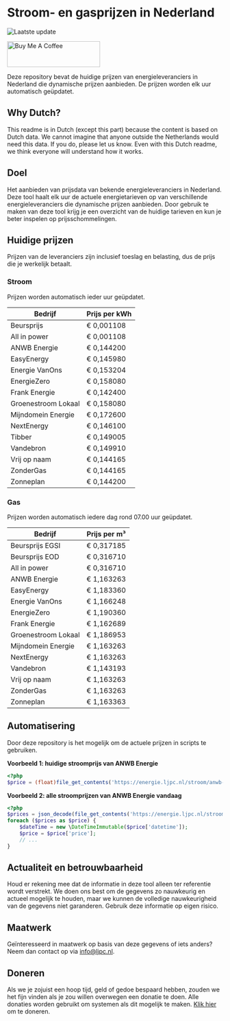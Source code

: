 # Stroom- en gasprijzen in Nederland

![Laatste update](https://img.shields.io/badge/laatste%20update-2025--10--24%2013%3A00%20CET-brightgreen)

<a href="https://www.buymeacoffee.com/Lars-" target="_blank"><img src="https://cdn.buymeacoffee.com/buttons/v2/default-orange.png" alt="Buy Me A Coffee" height="60" style="height: 60px !important;width: 217px !important;" ></a>

Deze repository bevat de huidige prijzen van energieleveranciers in Nederland die dynamische prijzen aanbieden. De prijzen worden elk uur automatisch geüpdatet.

## Why Dutch?

This readme is in Dutch (except this part) because the content is based on Dutch data. We cannot imagine that anyone outside the Netherlands would need this data. If you do, please let us know. Even with this Dutch readme, we think
everyone will understand how it works.

## Doel

Het aanbieden van prijsdata van bekende energieleveranciers in Nederland. Deze tool haalt elk uur de actuele energietarieven op van verschillende energieleveranciers die dynamische prijzen aanbieden. Door gebruik te maken van deze tool
krijg je een overzicht van de huidige tarieven en kun je beter inspelen op prijsschommelingen.

## Huidige prijzen

Prijzen van de leveranciers zijn inclusief toeslag en belasting, dus de prijs die je werkelijk betaalt.

### Stroom

Prijzen worden automatisch ieder uur geüpdatet.

 Bedrijf | Prijs per kWh 
---------|---------------
Beursprijs | € 0,001108
All in power | € 0,001108
ANWB Energie | € 0,144200
EasyEnergy | € 0,145980
Energie VanOns | € 0,153204
EnergieZero | € 0,158080
Frank Energie | € 0,142400
Groenestroom Lokaal | € 0,158080
Mijndomein Energie | € 0,172600
NextEnergy | € 0,146100
Tibber | € 0,149005
Vandebron | € 0,149910
Vrij op naam | € 0,144165
ZonderGas | € 0,144165
Zonneplan | € 0,144200


### Gas

Prijzen worden automatisch iedere dag rond 07.00 uur geüpdatet.

 Bedrijf | Prijs per m³ 
---------|--------------
Beursprijs EGSI | € 0,317185
Beursprijs EOD | € 0,316710
All in power | € 0,316710
ANWB Energie | € 1,163263
EasyEnergy | € 1,183360
Energie VanOns | € 1,166248
EnergieZero | € 1,190360
Frank Energie | € 1,162689
Groenestroom Lokaal | € 1,186953
Mijndomein Energie | € 1,163263
NextEnergy | € 1,163263
Vandebron | € 1,143193
Vrij op naam | € 1,163263
ZonderGas | € 1,163263
Zonneplan | € 1,163363


## Automatisering

Door deze repository is het mogelijk om de actuele prijzen in scripts te gebruiken.

**Voorbeeld 1: huidige stroomprijs van ANWB Energie**

```php
<?php
$price = (float)file_get_contents('https://energie.ljpc.nl/stroom/anwb-energie-nu.txt');

```

**Voorbeeld 2: alle stroomprijzen van ANWB Energie vandaag**

```php
<?php
$prices = json_decode(file_get_contents('https://energie.ljpc.nl/stroom/all-in-power-vandaag.json'),true);
foreach ($prices as $price) {
    $dateTime = new \DateTimeImmutable($price['datetime']);
    $price = $price['price'];
    // ...
}
```

## Actualiteit en betrouwbaarheid

Houd er rekening mee dat de informatie in deze tool alleen ter referentie wordt verstrekt. We doen ons best om de gegevens zo nauwkeurig en actueel mogelijk te houden, maar we kunnen de volledige nauwkeurigheid van de gegevens niet
garanderen. Gebruik deze informatie op eigen risico.

## Maatwerk

Geïnteresseerd in maatwerk op basis van deze gegevens of iets anders? Neem dan contact op
via [info@ljpc.nl](mailto:info@ljpc.nl?subject=Energie%20prijzen).

## Doneren

Als we je zojuist een hoop tijd, geld of gedoe bespaard hebben, zouden we het fijn vinden als je zou willen overwegen een
donatie te doen. Alle donaties worden gebruikt om systemen als dit mogelijk te
maken. [Klik hier](https://www.buymeacoffee.com/Lars-) om te doneren.
